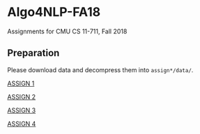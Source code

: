 # Algo4NLP-FA18

Assignments for CMU CS 11-711, Fall 2018

## Preparation

Please download data and decompress them into `assign*/data/`.

[ASSIGN 1](https://drive.google.com/open?id=1YDql4OmwybbU35xnv7TGLPKqm1LoamiL)

[ASSIGN 2](https://storage.googleapis.com/11711/data_parsing.tar.gz)

[ASSIGN 3](http://demo.clab.cs.cmu.edu/11711fa18/projects/data_rerank.tar.gz)

[ASSIGN 4](https://drive.google.com/open?id=16Q__aHJCTIGVo6YJ8xNYv5JipSEP9v5v)
